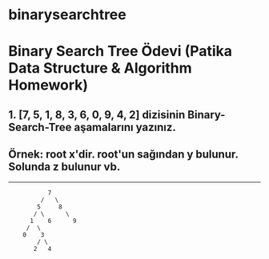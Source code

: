 # binarysearchtree
# Binary Search Tree Ödevi (Patika Data Structure & Algorithm Homework)

## **1. [7, 5, 1, 8, 3, 6, 0, 9, 4, 2] dizisinin Binary-Search-Tree aşamalarını yazınız.**
## Örnek: root x'dir. root'un sağından y bulunur. Solunda z bulunur vb.
---
               7
             /   \
            5     8
           / \      \
          1    6      9
         /  \    
        0    3
            / \
           2   4
